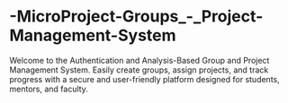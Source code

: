 # -MicroProject-Groups_-_Project-Management-System
Welcome to the Authentication and Analysis-Based Group and Project Management System. Easily create groups, assign projects, and track progress with a secure and user-friendly platform designed for students, mentors, and faculty.

